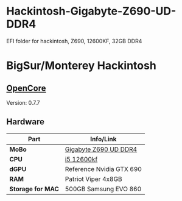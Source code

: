 # Hackintosh-Gigabyte-Z690-UD-DDR4
EFI folder for hackintosh, Z690, 12600KF, 32GB DDR4

# BigSur/Monterey Hackintosh

## [OpenCore](https://github.com/acidanthera/OpenCorePkg/releases) 
Version: 0.7.7

## Hardware 
| Part | Info/Link |
| --- | --- |
| **MoBo** | [Gigabyte Z690 UD DDR4](https://www.gigabyte.com/Motherboard/Z690-UD-DDR4-rev-10/support#support-dl-driver) |
| **CPU** | [i5 12600kf](https://ark.intel.com/content/www/us/en/ark/products/134590/intel-core-i512600kf-processor-20m-cache-up-to-4-90-ghz.html) |
| **dGPU** | Reference Nvidia GTX 690 |
| **RAM** | Patriot Viper 4x8GB |
| **Storage for MAC** | 500GB Samsung EVO 860 |
